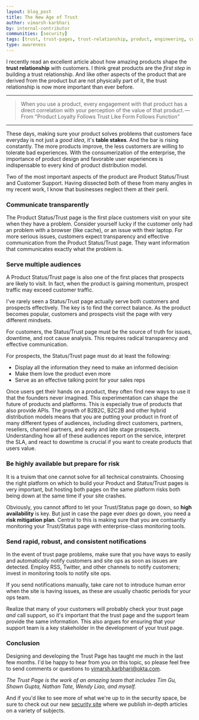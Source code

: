 ```yaml
---
layout: blog_post
title: The New Age of Trust
author: vimarsh-karbhari
by: internal-contributor
communities: [security]
tags: [trust, trust-pages, trust-relationship, product, engineering, customer-success, functional-design]
type: awareness
---
```


I recently read an excellent article about how amazing products shape the **trust relationship** with customers. I think great products are the _first step_ in building a trust relationship. And like other aspects of the product that are derived from the product but are not physically part of it, the trust relationship is now more important than ever before.

* * *

> When you use a product, every engagement with that product has a direct correlation with your perception of the value of that product. — From "Product Loyalty Follows Trust Like Form Follows Function"

* * *

These days, making sure your product solves problems that customers face everyday is not just a _good idea_, it's **table stakes**. And the bar is rising constantly. The more products improve, the less customers are willing to tolerate bad experiences. With the consumerization of the enterprise, the importance of product design and favorable user experiences is indispensable to every kind of product distribution model.

Two of the most important aspects of the product are Product Status/Trust and Customer Support. Having dissected both of these from many angles in my recent work, I know that businesses neglect them at their peril.

### Communicate transparently


The Product Status/Trust page is the first place customers visit on your site when they have a problem. Consider yourself lucky if the customer only had an problem with a browser (like cache), or an issue with their laptop. For more serious issues, customers expect transparency and effective communication from the Product Status/Trust page. They want information that communicates exactly what the problem is. 


### Serve multiple audiences
A Product Status/Trust page is also one of the first places that prospects are likely to visit. In fact, when the product is gaining momentum, prospect traffic may exceed customer traffic. 

I've rarely seen a Status/Trust page actually serve both customers and prospects effectively. The key is to find the correct balance. As the product becomes popular, customers and prospects visit the page with very different mindsets.

For customers, the Status/Trust page must be the source of truth for issues, downtime, and root cause analysis. This requires radical transparency and effective communication.

For prospects, the Status/Trust page must do at least the following:

* Display all the information they need to make an informed decision
* Make them love the product even more
* Serve as an effective talking point for your sales reps

Once users get their hands on a product, they often find new ways to use it that the founders never imagined. This experimentation can shape the future of products and platforms. This is especially true of products that also provide APIs. The growth of B2B2C, B2C2B and other hybrid distribution models means that you are putting your product in front of many different types of audiences, including direct customers, partners, resellers, channel partners, and early and late stage prospects. Understanding how all of these audiences report on the service, interpret the SLA, and react to downtime is crucial if you want to create products that users value.

### Be highly available but prepare for risk 

It is a truism that one cannot solve for all technical constraints. Choosing the right platform on which to build your Product and Status/Trust pages is very important, but hosting both pages on the same platform risks both being down at the same time if your site crashes. 

Obviously, you cannot afford to let your Trust/Status page go down, so **high availability** is key. But just in case the page ever _does_ go down, you need a **risk mitigation plan**. Central to this is making sure that you are contsantly monitoring your Trust/Status page with enterprise-class monitoring tools.

### Send rapid, robust, and consistent notifications
In the event of trust page problems, make sure that you have ways to easily and automatically notify customers and site ops as soon as issues are detected. Employ RSS, Twitter, and other channels to notify customers; invest in monitoring tools to notify site ops.

If you send notifications manually, take care not to introduce human error when the site is having issues, as these are usually chaotic periods for your ops team.

Realize that many of your customers will probably check your trust page _and_ call support, so it's important that the trust page and the support team provide the same information. This also argues for ensuring that your support team is a key stakeholder in the development of your trust page. 

### Conclusion

Designing and developing the Trust Page has taught me much in the last few months. I'd be happy to hear from you on this topic, so please feel free to send comments or questions to <vimarsh.karbhari@okta.com>.

_The Trust Page is the work of an amazing team that includes Tim Gu, Shawn Gupta, Nathan Tate, Wendy Liao, and myself._

And if you'd like to see more of what we're up to in the security space, be sure to check out our new [security site](https://sec.okta.com/) where we publish in-depth articles on a variety of subjects.
